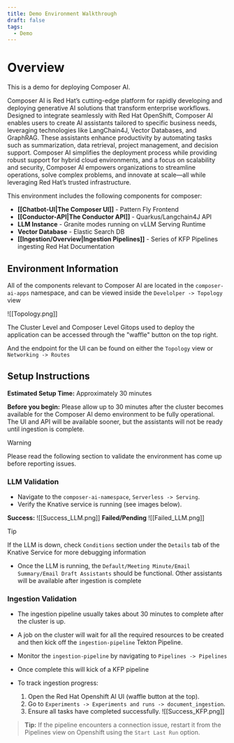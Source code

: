 ```yaml
---
title: Demo Environment Walkthrough
draft: false
tags:
  - Demo
---
```


# Overview

This is a demo for deploying Composer AI.

Composer AI is Red Hat’s cutting-edge platform for rapidly developing and deploying generative AI solutions that transform enterprise workflows. Designed to integrate seamlessly with Red Hat OpenShift, Composer AI enables users to create AI assistants tailored to specific business needs, leveraging technologies like LangChain4J, Vector Databases, and GraphRAG. These assistants enhance productivity by automating tasks such as summarization, data retrieval, project management, and decision support. Composer AI simplifies the deployment process while providing robust support for hybrid cloud environments, and a focus on scalability and security, Composer AI empowers organizations to streamline operations, solve complex problems, and innovate at scale—all while leveraging Red Hat’s trusted infrastructure.

This environment includes the following components for composer:

- **[[Chatbot-UI|The Composer UI]]** - Pattern Fly Frontend
- **[[Conductor-API|The Conductor API]]** - Quarkus/Langchain4J API
- **LLM Instance** - Granite modes running on vLLM Serving Runtime
- **Vector Database** - Elastic Search DB
- **[[Ingestion/Overview|Ingestion Pipelines]]** - Series of KFP Pipelines ingesting Red Hat Documentation

## Environment Information

All of the components relevant to Composer AI are located in the `composer-ai-apps` namespace, and can be viewed inside the `Develolper -> Topology` view

![[Topology.png]]

The Cluster Level and Composer Level Gitops used to deploy the application can be accessed through the "waffle" button on the top right.

And the endpoint for the UI can be found on either the `Topology` view or `Networking -> Routes`
## Setup Instructions

**Estimated Setup Time:** Approximately 30 minutes

**Before you begin:** Please allow up to 30 minutes after the cluster becomes available for the Composer AI demo environment to be fully operational. The UI and API will be available sooner, but the assistants will not be ready until ingestion is complete.

> [!Warning]
> Please read the following section to validate the environment has come up before reporting issues. 
### LLM Validation

- Navigate to the `composer-ai-namespace`, `Serverless -> Serving`.
- Verify the Knative service is running (see images below).

**Success:**
![[Success_LLM.png]]
**Failed/Pending**
![[Failed_LLM.png]]

> [!Tip]
> If the LLM is down, check `Conditions` section under the `Details` tab of the Knative Service for more debugging information


* Once the LLM is running, the `Default/Meeting Minute/Email Summary/Email Draft Assistants` should be functional. Other assistants will be available after ingestion is complete

### Ingestion Validation

* The ingestion pipeline usually takes about 30 minutes to complete after the cluster is up.
*  A job on the cluster will wait for all the required resources to be created and then kick off the `ingestion-pipeline` Tekton Pipeline. 
* Monitor the `ingestion-pipeline` by navigating to `Pipelines -> Pipelines`
* Once complete this will kick of a KFP pipeline
* To track ingestion progress:

	1. Open the Red Hat Openshift AI UI (waffle button at the top).
	2. Go to `Experiments -> Experiments and runs -> document_ingestion`.
	3. Ensure all tasks have completed successfully. ![[Success_KFP.png]]
	
> 	**Tip:** If the pipeline encounters a connection issue, restart it from the Pipelines view on Openshift using the `Start Last Run` option.
